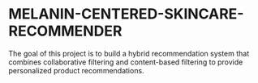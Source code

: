 # MELANIN-CENTERED-SKINCARE-RECOMMENDER
The goal of this project is to build a hybrid recommendation system that combines collaborative filtering and content-based filtering to provide personalized product recommendations. 
